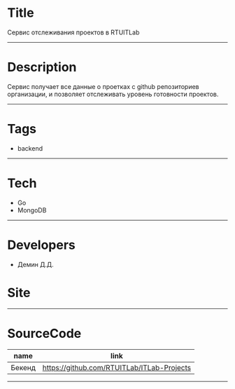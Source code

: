 # Title
Сервис отслеживания проектов в RTUITLab

---
# Description
Сервис получает все данные о проетках с github репозиториев организации, и позволяет отслеживать уровень готовности проектов.

---
# Tags
* backend

---
# Tech
* Go
* MongoDB

---
# Developers
* Демин Д.Д.

# Site

---

# SourceCode
| name                         | link                                       |
| ---------------------------- | -----------------------------------------  |
| Бекенд                       | https://github.com/RTUITLab/ITLab-Projects |

---
